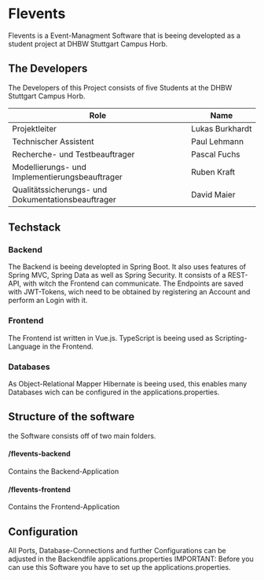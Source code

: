 # Flevents 
Flevents is a Event-Managment Software that is beeing developted as a student project at DHBW Stuttgart Campus Horb. 

## The Developers 

The Developers of this Project consists of five Students at the DHBW Stuttgart Campus Horb.

| Role | Name |
| --- | --- |
| Projektleiter | Lukas&nbsp;Burkhardt |
| Technischer Assistent | Paul&nbsp;Lehmann |
| Recherche- und Testbeauftrager | Pascal&nbsp;Fuchs |
| Modellierungs- und Implementierungsbeauftrager | Ruben&nbsp;Kraft |
| Qualitätssicherungs- und Dokumentationsbeauftrager | David&nbsp;Maier |

## Techstack 

### Backend
The Backend is beeing developted in Spring Boot. It also uses features of Spring MVC, Spring Data as well as Spring Security. 
It consists of a REST-API, with witch the Frontend can communicate. 
The Endpoints are saved with JWT-Tokens, wich need to be obtained by registering an Account and perform an Login with it. 

### Frontend 
The Frontend ist written in Vue.js. TypeScript is beeing used as Scripting-Language in the Frontend. 

### Databases 
As Object-Relational Mapper Hibernate is beeing used, this enables many Databases wich can be configured in the applications.properties. 

## Structure of the software
the Software consists off of two main folders. 

#### /flevents-backend
Contains the Backend-Application 
#### /flevents-frontend
Contains the Frontend-Application 

## Configuration 
All Ports, Database-Connections and further Configurations can be adjusted in the Backendfile applications.properties
IMPORTANT: Before you can use this Software you have to set up the applications.properties. 
